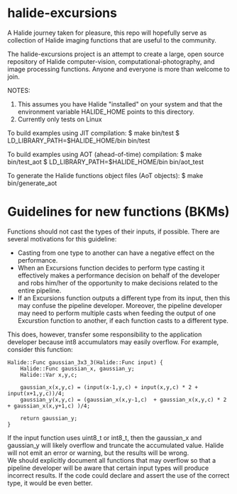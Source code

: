 halide-excursions
=================

A Halide journey taken for pleasure, this repo will hopefully serve as collection of Halide imaging functions that are useful to the community.

The halide-excursions project is an attempt to create a large, open source repository of Halide computer-vision, computational-photography, and image processing functions.  Anyone and everyone is more than welcome to join.

NOTES:
1. This assumes you have Halide "installed" on your system and that the environment variable HALIDE_HOME points to this directory.
2. Currently only tests on Linux


To build examples using JIT compilation:
	$ make bin/test
	$ LD_LIBRARY_PATH=$HALIDE_HOME/bin bin/test <test-name>

To build examples using AOT (ahead-of-time) compilation:
	$ make bin/test_aot
	$ LD_LIBRARY_PATH=$HALIDE_HOME/bin bin/aot_test <test-name>

To generate the Halide functions object files (AoT objects):
	$  make bin/generate_aot


Guidelines for new functions (BKMs)
===================================
Functions should not cast the types of their inputs, if possible.  There are several motivations for this guideline:
- Casting from one type to another can have a negative effect on the performance.
- When an Excursions function decides to perform type casting it effectively makes a performance decision on behalf of the developer and robs him/her of the opportunity to make decisions related to the entire pipeline.
- If an Excursions function outputs a different type from its input, then this may confuse the pipeline developer.  Moreover, the pipeline developer may need to perform multiple casts when feeding the output of one Excurstion function to another, if each function casts to a different type.  

This does, however, transfer some responsibility to the application developer because int8 accumulators may easily overflow.
For example, consider this function:
	
	Halide::Func gaussian_3x3_3(Halide::Func input) {
	    Halide::Func gaussian_x, gaussian_y;
	    Halide::Var x,y,c;
	  
	    gaussian_x(x,y,c) = (input(x-1,y,c) + input(x,y,c) * 2 + input(x+1,y,c))/4;
	    gaussian_y(x,y,c) = (gaussian_x(x,y-1,c)  + gaussian_x(x,y,c) * 2 + gaussian_x(x,y+1,c) )/4;

	    return gaussian_y;
	}

If the input function uses uint8_t or int8_t, then the gaussian_x and gaussian_y will likely overflow and truncate the accumulated value.  Halide will not emit an error or warning, but the results will be wrong.  
We should explicitly document all functions that may overflow so that a pipeline developer will be aware that certain input types will produce incorrect results.  If the code could declare and assert the use of the correct type, it would be even better.
